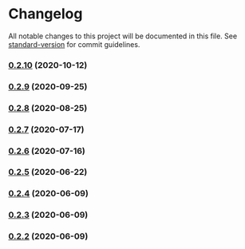 # Changelog

All notable changes to this project will be documented in this file. See [standard-version](https://github.com/conventional-changelog/standard-version) for commit guidelines.

### [0.2.10](https://github.com/tkhiking/chat-ui-react/compare/v0.2.9...v0.2.10) (2020-10-12)

### [0.2.9](https://github.com/tkhiking/chat-ui-react/compare/v0.2.8...v0.2.9) (2020-09-25)

### [0.2.8](https://github.com/tkhiking/chat-ui-react/compare/v0.2.7...v0.2.8) (2020-08-25)

### [0.2.7](https://github.com/tkhiking/chat-ui-react/compare/v0.2.6...v0.2.7) (2020-07-17)

### [0.2.6](https://github.com/tkhiking/chat-ui-react/compare/v0.2.5...v0.2.6) (2020-07-16)

### [0.2.5](https://github.com/tkhiking/chat-ui-react/compare/v0.2.4...v0.2.5) (2020-06-22)

### [0.2.4](https://github.com/tkhiking/chat-ui-react/compare/v0.2.3...v0.2.4) (2020-06-09)

### [0.2.3](https://github.com/tkhiking/chat-ui-react/compare/v0.2.2...v0.2.3) (2020-06-09)

### [0.2.2](https://github.com/tkhiking/chat-ui-react/compare/v0.2.1...v0.2.2) (2020-06-09)
